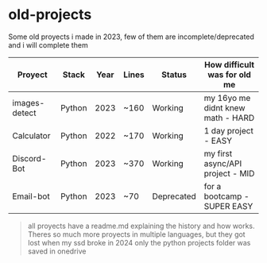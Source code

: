 # old-projects
Some old proyects i made in 2023, few of them are incomplete/deprecated and i will complete them  

| Proyect       | Stack         | Year| Lines          |   Status  | How difficult was for old me    |
|---------------|---------------|-----|----------------|-----------|----------------------------------|
| images-detect | Python        | 2023| ~160           | Working   | my 16yo me didnt knew math - HARD|
| Calculator    | Python        | 2022| ~170           | Working   | 1 day project - EASY             |
| Discord-Bot   | Python        | 2023| ~370           | Working   | my first async/API project - MID |
| Email-bot     | Python        | 2023| ~70            | Deprecated| for a bootcamp - SUPER EASY      |

> all proyects have a readme.md explaining the history and how works. Theres so much more proyects in multiple languages, but they got lost when my ssd broke in 2024 only the python projects folder was saved in onedrive
